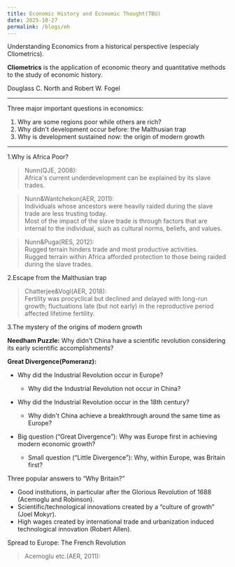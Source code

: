 ```yaml
---
title: Economic History and Economic Thought(TBU)
date: 2025-10-27
permalink: /blogs/eh
---
```


Understanding Economics from a historical perspective (especialy Cliometrics).

**Cliometrics** is the application of economic theory and quantitative methods to the study of economic history.

Douglass C. North and Robert W. Fogel

---

Three major important questions in economics:
1. Why are some regions poor while others are rich?
2. Why didn't development occur before: the Malthusian trap
3. Why is development sustained now: the origin of modern growth

---

1.Why is Africa Poor?

> Nunn(QJE, 2008):  
> Africa's current underdevelopment can be explained by its slave trades.

> Nunn&Wantchekon(AER, 2011):  
> Individuals whose ancestors were heavily raided during the slave trade are less trusting today.  
> Most of the impact of the slave trade is through factors that are internal to the individual, such as cultural norms, beliefs, and values.

> Nunn&Puga(RES, 2012):  
> Rugged terrain hinders trade and most productive activities.  
> Rugged terrain within Africa afforded protection to those being raided during the slave trades.

2.Escape from the Malthusian trap

> Chatterjee&Vogl(AER, 2018):  
> Fertility was procyclical but declined and delayed with long-run growth; fluctuations late (but not early) in the reproductive period affected lifetime fertility.

3.The mystery of the origins of modern growth

**Needham Puzzle:**
Why didn't China have a scientific revolution considering its early scientific accomplishments?

**Great Divergence(Pomeranz):**
- Why did the Industrial Revolution occur in Europe?
   - Why did the Industrial Revolution not occur in China?
- Why did the Industrial Revolution occur in the 18th century?
   - Why didn't China achieve a breakthrough around the same time as Europe?

- Big question (“Great Divergence”): Why was Europe first in achieving modern economic growth?
   - Small question (“Little Divergence”): Why, within Europe, was Britain first?

Three popular answers to “Why Britain?”
- Good institutions, in particular after the Glorious Revolution of 1688 (Acemoglu and Robinson).
- Scientific/technological innovations created by a “culture of growth” (Joel Mokyr).
- High wages created by international trade and urbanization induced technological innovation (Robert Allen).

Spread to Europe: The French Revolution
> Acemoglu etc.(AER, 2011):
